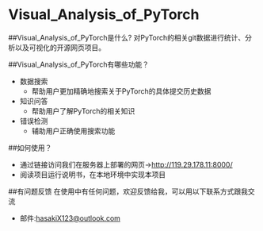 # Visual_Analysis_of_PyTorch
##Visual_Analysis_of_PyTorch是什么?
对PyTorch的相关git数据进行统计、分析以及可视化的开源网页项目。

##Visual_Analysis_of_PyTorch有哪些功能？

* 数据搜索
    *  帮助用户更加精确地搜索关于PyTorch的具体提交历史数据
* 知识问答
    *  帮助用户了解PyTorch的相关知识
* 错误检测
    *  辅助用户正确使用搜索功能

##如何使用？
* 通过链接访问我们在服务器上部署的网页-><http://119.29.178.11:8000/>
* 阅读项目运行说明书，在本地环境中实现本项目

##有问题反馈
在使用中有任何问题，欢迎反馈给我，可以用以下联系方式跟我交流

* 邮件:hasakiX123@outlook.com
